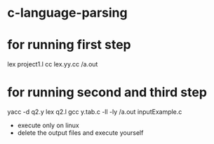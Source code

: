 # c-language-parsing


# for running first step
lex project1.l
cc lex.yy.cc
/a.out


# for running second and third step
yacc -d q2.y
lex q2.l
gcc y.tab.c -ll -ly 
/a.out inputExample.c


* execute only on linux 
* delete the output files and execute yourself
